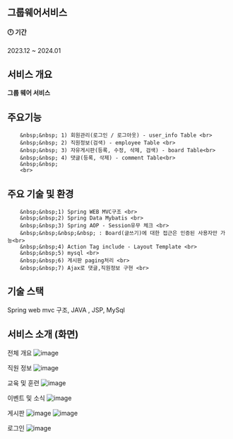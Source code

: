 
## 그룹웨어서비스

#### 🕛 기간

2023.12 ~ 2024.01

## 서비스 개요

<b>그룹 웨어 서비스</b>

 ## 주요기능 
        &nbsp;&nbsp; 1) 회원관리(로그인 / 로그아웃) - user_info Table <br>
        &nbsp;&nbsp; 2) 직원정보(검색) - employee Table <br>
        &nbsp;&nbsp; 3) 자유게시판(등록, 수정, 삭제, 검색) - board Table<br>
        &nbsp;&nbsp; 4) 댓글(등록, 삭제) - comment Table<br>
        &nbsp;&nbsp;
        <br>
        
## 주요 기술 및 환경
        &nbsp;&nbsp;1) Spring WEB MVC구조 <br>
        &nbsp;&nbsp;2) Spring Data Mybatis <br>
        &nbsp;&nbsp;3) Spring AOP - Session유무 체크 <br>
        &nbsp;&nbsp;&nbsp;&nbsp; : Board(글쓰기)에 대한 접근은 인증된 사용자만 가능<br>
        &nbsp;&nbsp;4) Action Tag include - Layout Template <br>
        &nbsp;&nbsp;5) mysql <br>
        &nbsp;&nbsp;6) 게시판 paging처리 <br>
        &nbsp;&nbsp;7) Ajax로 댓글,직원정보 구현 <br>

## 기술 스택
Spring web mvc 구조, JAVA , JSP, MySql


## 서비스 소개 (화면)
전체 개요
![image](https://github.com/98eogus/groupwareService/assets/129102082/dc038641-4e9b-4464-a7f0-42ff6ca3d017)

직원 정보
![image](https://github.com/98eogus/groupwareService/assets/129102082/55b51786-18ac-4836-a520-9d6375aeb4c2)

교육 및 훈련
![image](https://github.com/98eogus/groupwareService/assets/129102082/e3632d0a-3dc7-44bb-89b8-f28f1581760c)

이벤트 및 소식
![image](https://github.com/98eogus/groupwareService/assets/129102082/a1a90464-e11a-492d-9b0e-23d1530e58d6)

게시판
![image](https://github.com/98eogus/groupwareService/assets/129102082/cc03e612-194f-4806-b802-5d60f6095991)
![image](https://github.com/98eogus/groupwareService/assets/129102082/3a9b163d-b0fb-46c0-864a-9256ccf98643)

로그인
![image](https://github.com/98eogus/groupwareService/assets/129102082/0062aea9-7510-4b8a-8981-057bcb53e6cc)




